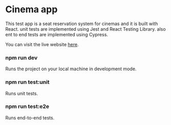 # Cinema app

This test app is a seat reservation system for cinemas and it is built with React. unit tests are implemented using Jest and React Testing Library. also ent to end tests are implemented using Cypress.

You can visit the live website [here](https://cinema-web-app.netlify.app/).

### npm run dev
Runs the project on your local machine in development mode.

### npm run test:unit
Runs unit tests.

### npm run test:e2e
Runs end-to-end tests.
